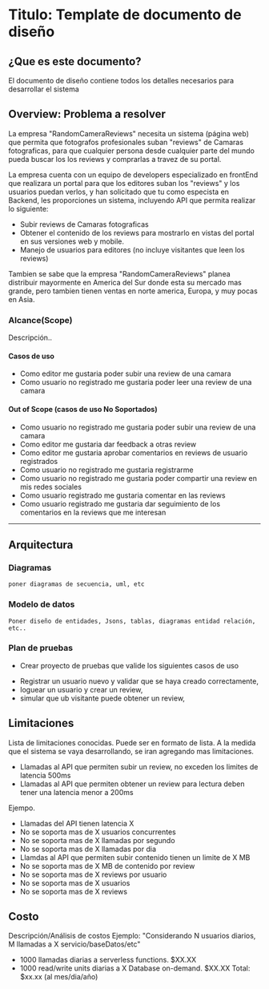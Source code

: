 # Titulo: Template de documento de diseño

## ¿Que es este documento?

El documento de diseño contiene todos los detalles necesarios para desarrollar el sistema

## Overview: Problema a resolver

La empresa "RandomCameraReviews" necesita un sistema (página web) que permita que fotografos profesionales suban "reviews" de Camaras fotograficas, para que cualquier persona desde cualquier parte del mundo pueda buscar los los reviews y comprarlas a travez de su portal.

La empresa cuenta con un equipo de developers especializado en frontEnd que realizara un portal para que los editores suban los "reviews" y los usuarios puedan verlos, y han solicitado que tu como especista en Backend, les proporciones un sistema, incluyendo API que permita  realizar lo siguiente:

* Subir reviews de Camaras fotograficas
* Obtener el contenido de los reviews para mostrarlo en vistas del portal en sus versiones web y mobile.
* Manejo de usuarios para editores (no incluye visitantes que leen los reviews)

Tambien se sabe que la empresa "RandomCameraReviews" planea distribuir mayormente en America del Sur donde esta su mercado mas grande, pero tambien tienen ventas en norte america, Europa, y muy pocas en Asia.


### Alcance(Scope)

Descripción..

#### Casos de uso

* Como editor me gustaria poder subir una review de una camara
* Como usuario no registrado me gustaria poder leer una review de una camara

#### Out of Scope (casos de uso No Soportados)

* Como usuario no registrado me gustaria poder subir una review de una camara
* Como editor me gustaria dar feedback a otras review
* Como editor me gustaria aprobar comentarios en reviews de usuario registrados
* Como usuario no registrado me gustaria registrarme
* Como usuario no registrado me gustaria poder compartir una review en mis redes sociales
* Como usuario registrado me gustaria comentar en las reviews
* Como usuario registrado me gustaria dar seguimiento de los comentarios en la reviews que me interesan

---

## Arquitectura

### Diagramas

    poner diagramas de secuencia, uml, etc

### Modelo de datos

    Poner diseño de entidades, Jsons, tablas, diagramas entidad relación, etc..

### Plan de pruebas

* Crear proyecto de pruebas que valide los siguientes casos de uso 
- Registrar un usuario nuevo y validar que se haya creado correctamente, 
- loguear un usuario y crear un review,
- simular que ub visitante puede  obtener un review, 

## Limitaciones

Lista de limitaciones conocidas. Puede ser en formato de lista.
A la medida que el sistema se vaya desarrollando, se iran agregando mas limitaciones.

- Llamadas al API que permiten subir un review, no exceden los limites de latencia 500ms
- Llamadas al API que permiten obtener un review para lectura deben tener una latencia menor a 200ms    

Ejempo.

- Llamadas del API tienen latencia X
- No se soporta mas de X usuarios concurrentes
- No se soporta mas de X llamadas por segundo
- No se soporta mas de X llamadas por dia
- Llamdas al API que permiten subir contenido tienen un limite de X MB
- No se soporta mas de X MB de contenido por review
- No se soporta mas de X reviews por usuario
- No se soporta mas de X usuarios
- No se soporta mas de X reviews


## Costo

Descripción/Análisis de costos
Ejemplo:
"Considerando N usuarios diarios, M llamadas a X servicio/baseDatos/etc"

- 1000 llamadas diarias a serverless functions. $XX.XX
- 1000 read/write units diarias a X Database on-demand. $XX.XX
  Total: $xx.xx (al mes/dia/año)

